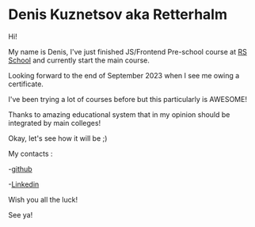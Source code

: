 # Denis Kuznetsov aka Retterhalm

Hi!

My name is Denis, I've just finished JS/Frontend Pre-school course at [RS School](https://rs.school/) and currently start the main course.

 Looking forward to the end of September 2023 when I see me owing a certificate.

 I've been trying a lot of courses before but this particularly is AWESOME!

 Thanks to amazing educational system that in my opinion should be integrated by main colleges!

 Okay, let's  see how it will be ;)

 My contacts :

 -[github](https://github.com/Retterhalm)


 -[Linkedin](https://www.linkedin.com/in/denis-kuznetsov235/)

 Wish you all the luck!

 See ya!
 



